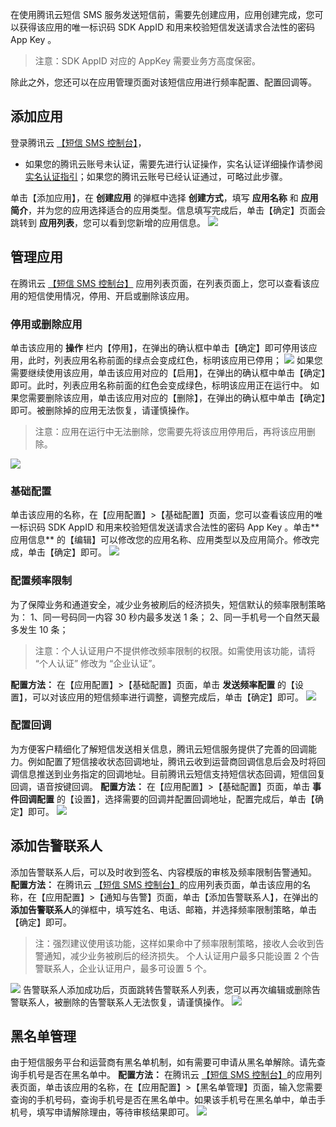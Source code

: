 在使用腾讯云短信 SMS 服务发送短信前，需要先创建应用，应用创建完成，您可以获得该应用的唯一标识码 SDK AppID 和用来校验短信发送请求合法性的密码 App Key 。
>注意：SDK AppID 对应的 AppKey 需要业务方高度保密。

除此之外，您还可以在应用管理页面对该短信应用进行频率配置、配置回调等。

## 添加应用
登录腾讯云 [【短信 SMS 控制台】](https://console.cloud.tencent.com/sms)，
- 如果您的腾讯云账号未认证，需要先进行认证操作，实名认证详细操作请参阅 [实名认证指引](https://cloud.tencent.com/document/product/378/3629)；如果您的腾讯云账号已经认证通过，可略过此步骤。

单击【添加应用】，在 **创建应用** 的弹框中选择 **创建方式**，填写 **应用名称** 和 **应用简介**，并为您的应用选择适合的应用类型。信息填写完成后，单击【确定】页面会跳转到 **应用列表**，您可以看到您新增的应用信息。
![](//mc.qcloudimg.com/static/img/5c1197ab29531747ba5de8f6b2418ca9/image.png)

## 管理应用
在腾讯云 [【短信 SMS 控制台】](https://console.cloud.tencent.com/sms)  应用列表页面，在列表页面上，您可以查看该应用的短信使用情况，停用、开启或删除该应用。

### 停用或删除应用
单击该应用的 **操作** 栏内【停用】，在弹出的确认框中单击【确定】即可停用该应用，此时，列表应用名称前面的绿点会变成红色，标明该应用已停用；
![](//mc.qcloudimg.com/static/img/3e7a941ab81a9da0900ab1af5e351abc/image.png)
如果您需要继续使用该应用，单击该应用对应的【启用】，在弹出的确认框中单击【确定】即可。此时，列表应用名称前面的红色会变成绿色，标明该应用正在运行中。
如果您需要删除该应用，单击该应用对应的【删除】，在弹出的确认框中单击【确定】即可。被删除掉的应用无法恢复，请谨慎操作。
>注意：应用在运行中无法删除，您需要先将该应用停用后，再将该应用删除。

![](//mc.qcloudimg.com/static/img/722ab151c99bbb670414d2e7897ff148/image.png)

### 基础配置
单击该应用的名称，在【应用配置】>【基础配置】页面，您可以查看该应用的唯一标识码 SDK AppID 和用来校验短信发送请求合法性的密码 App Key 。单击** 应用信息** 的【编辑】可以修改您的应用名称、应用类型以及应用简介。修改完成，单击【确定】即可。
![](https://main.qcloudimg.com/raw/991680d316480aa73463f455a44591c1.png)

### 配置频率限制
为了保障业务和通道安全，减少业务被刷后的经济损失，短信默认的频率限制策略为：
1、同一号码同一内容 30 秒内最多发送 1 条；
2、同一手机号一个自然天最多发生 10 条；

>注意：个人认证用户不提供修改频率限制的权限。如需使用该功能，请将 “个人认证” 修改为 “企业认证”。

**配置方法：**
在【应用配置】>【基础配置】页面，单击 **发送频率配置** 的【设置】，可以对该应用的短信频率进行调整，调整完成后，单击【确定】即可。
![](//mc.qcloudimg.com/static/img/686561248ce3a555e33d13796948ab2a/image.png)

### 配置回调
为方便客户精细化了解短信发送相关信息，腾讯云短信服务提供了完善的回调能力。例如配置了短信接收状态回调地址，腾讯云收到运营商回调信息后会及时将回调信息推送到业务指定的回调地址。目前腾讯云短信支持短信状态回调，短信回复回调，语音按键回调。
**配置方法：**
在【应用配置】>【基础配置】页面，单击 **事件回调配置** 的【设置】，选择需要的回调并配置回调地址，配置完成后，单击【确定】即可。
![](https://main.qcloudimg.com/raw/48052a1c74515252a27e441bcb8e6a7e.png)

## 添加告警联系人
添加告警联系人后，可以及时收到签名、内容模版的审核及频率限制告警通知。
**配置方法：**
在腾讯云 [【短信 SMS 控制台】](https://console.cloud.tencent.com/sms)的应用列表页面，单击该应用的名称，在【应用配置】>【通知与告警】页面，单击【添加告警联系人】，在弹出的 **添加告警联系人**的弹框中，填写姓名、电话、邮箱，并选择频率限制策略，单击【确定】即可。
>注：强烈建议使用该功能，这样如果命中了频率限制策略，接收人会收到告警通知，减少业务被刷后的经济损失。
>个人认证用户最多只能设置 2 个告警联系人，企业认证用户，最多可设置 5 个。

![](https://main.qcloudimg.com/raw/3b5ab141fe7bbbba91aaedcbb620a3aa.png)
告警联系人添加成功后，页面跳转告警联系人列表，您可以再次编辑或删除告警联系人，被删除的告警联系人无法恢复，请谨慎操作。
![](https://main.qcloudimg.com/raw/f86a37043a4e54b9e59fdf8b2b2632e7.png)


## 黑名单管理
由于短信服务平台和运营商有黑名单机制，如有需要可申请从黑名单解除。请先查询手机号是否在黑名单中。
**配置方法：**
在腾讯云 [【短信 SMS 控制台】](https://console.cloud.tencent.com/sms)的应用列表页面，单击该应用的名称，在【应用配置】>【黑名单管理】页面，输入您需要查询的手机号码，查询手机号是否在黑名单中。如果该手机号在黑名单中，单击手机号，填写申请解除理由，等待审核结果即可。
![](https://main.qcloudimg.com/raw/ebc65c9951e8b41f4c89d2bca1d85092.png)




